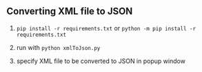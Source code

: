 ## Converting XML file to JSON 

1. `pip install -r requirements.txt` or `python -m pip install -r requirements.txt`

2. run with `python xmlToJson.py`

3. specify XML file to be converted to JSON in popup window